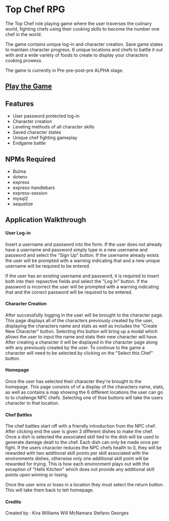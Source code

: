 # Top Chef RPG

The Top Chef role playing game where the user traverses the culinary world, fighting chefs using their cooking skills to become the number one chef in the world. 

The game contains unique log-in and character creation. Save game states to maintain character progress. 6 unique locations and chefs to battle it out with and a wide variety of foods to create to display your characters cooking prowess. 

The game is currently in Pre-pre-post-pre ALPHA stage.

## [Play the Game](https://top-chef-rpg.herokuapp.com/)

## Features

* User password protected log-in
* Character creation
* Leveling methods of all character skills
* Saved character states 
* Unique chef fighting gameplay
* Endgame battle 


## NPMs Required

* Bulma
* dotenv
* express
* express-handlebars
* express-session
* mysql2
* sequelize


## Application Walkthrough

#### User Log-in

Insert a username and password into the form. If the user does not already have a username and password simply type in a new username and password and select the "Sign Up" button. If the username already exists the user will be prompted with a warning indicating that and a new unique username will be required to be entered.

If the user has an existing username and password, it is required to insert both into their repsective fields and select the "Log In" button. If the password is incorrect the user will be prompted with a warning indicating that and the correct password will be required to be entered.

#### Character Creation

After successfully logging in the user will be brought to the character page. This page displays all of the characters previously created by the user, displaying the characters name and stats as well as includes the "Create New Character" button. Selecting this button will bring up a modal which allows the user to input the name and stats their new character will have. After creating a character it will be displayed in the character page along with any previously created by the user. To continue to the game a character will need to be selected by clicking on the "Select this Chef" button.

#### Homepage 

Once the user has selected their character they're brought to the homepage. This page consists of of a display of the characters name, stats, as well as contains a map showing the 6 different locations the user can go to to challenge NPC chefs. Selecting one of thse buttons will take the users character to that location.

#### Chef Battles 

The chef battles start off with a friendly introduction from the NPC chef. After clicking end the user is given 3 different dishes to make the chef. Once a dish is selected the associated skill tied to the dish will be used to generate damage dealt to the chef. Each dish can only be made once per fight. If the users character reduces the NPC chefs health to 0, they will be rewarded with two additional skill points per skill associated with the environments dishes, otherwise only one additional skill point will be rewarded for trying. This is how each environment plays out with the exception of "Hells Kitchen" which does not provide any additional skill points upon winning or losing.

Once the user wins or loses in a location they must select the return button. This will take them back to teh homepage. 


#### Credits

Created by : 
    Kira Williams
    Will McNamara
    Stefano Georges
